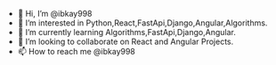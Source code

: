 - 👋 Hi, I’m @ibkay998
- 👀 I’m interested in Python,React,FastApi,Django,Angular,Algorithms.
- 🌱 I’m currently learning Algorithms,FastApi,Django,Angular.
- 💞️ I’m looking to collaborate on React and Angular Projects.
- 📫 How to reach me @ibkay998

<!---
ibkay998/ibkay998 is a ✨ special ✨ repository because its `README.md` (this file) appears on your GitHub profile.
You can click the Preview link to take a look at your changes.
--->
